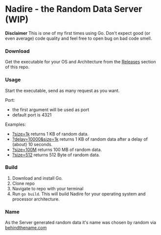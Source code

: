 # Nadire - the Random Data Server (WIP)
**Disclaimer**
This is one of my first times using Go.
Don't expect good (or even average) code quality and feel free to open bug on bad code smell.

### Download
Get the executable for your OS and Architecture from the [Releases](https://github.com/Peter42/nadire/releases) section of this repo.

### Usage
Start the executable, send as many request as you want.

Port:
- the first argument will be used as port
- default port is 4321

Examples:
- [?size=1k](http://localhost:4321/?size=1k) returns 1 KB of random data.
- [?delay=10000&size=1k](http://localhost:4321/?delay=10000&size=1k) returns 1 KB of random data after a delay of (about) 10 seconds.
- [?size=100M](http://localhost:4321/?size=100M) returns 100 MB of random data.
- [?size=512](http://localhost:4321/?size=512) returns 512 Byte of random data.

### Build
1. Download and install Go.
2. Clone repo
3. Navigate to repo with your terminal
4. Run `go build`. This will build Nadire for your operating system and processor architecture.

### Name
As the Server generated random data it's name was chosen by random via [behindthename.com](https://www.behindthename.com/random/random.php?number=1&gender=both&surname=&all=yes)
